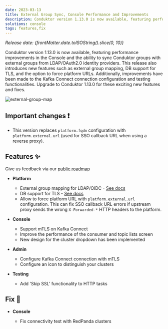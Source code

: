 ```yaml
---
date: 2023-03-13
title: External Group Sync, Console Performance and Improvements
description: Conduktor version 1.13.0 is now available, featuring performance improvements in the Console and the ability to sync Conduktor groups with external groups from LDAP/OAuth2.0 identity providers.
solutions: console
tags: features,fix
---
```


*Release date: {frontMatter.date.toISOString().slice(0, 10)}*

Conduktor version 1.13.0 is now available, featuring performance improvements in the Console and the ability to sync Conduktor groups with external groups from LDAP/OAuth2.0 identity providers. This release also introduces new features such as external group mapping, DB support for TLS, and the option to force platform URLs. Additionally, improvements have been made to the Kafka Connect connection configuration and testing functionalities. Upgrade to Conduktor 1.13.0 for these exciting new features and fixes.

![external-group-map](https://user-images.githubusercontent.com/2573301/224373909-a9766ec5-5c03-4ab9-b5c2-4e7ba5a873dd.png)

## Important changes ❗

- This version replaces `platform.fqdn` configuration with `platform.external.url` (used for SSO callback URL when using a reverse proxy).

## Features ✨

Give us feedback via our [public roadmap](https://product.conduktor.help/)

- **Platform**

  - External group mapping for LDAP/OIDC - [See docs](https://docs.conduktor.io/platform/get-started/configuration/user-authentication/external-group-sync/)
  - DB support for TLS - [See docs](https://docs.conduktor.io/platform/get-started/configuration/database/#ssl-support)
  - Allow to force platform URL with `platform.external.url` configuration. This can fix SSO callback URL errors if upstream proxy sends the wrong `X-Forwarded-*` HTTP headers to the platform.

- **Console**

  - Support mTLS on Kafka Connect
  - Improve the performance of the consumer and topic lists screen
  - New design for the cluster dropdown has been implemented

- **Admin**

  - Configure Kafka Connect connection with mTLS
  - Configure an icon to distinguish your clusters

- **Testing**

  - Add 'Skip SSL' functionality to HTTP tasks

## Fix 🔨

- **Console**

  - Fix connectivity test with RedPanda clusters
